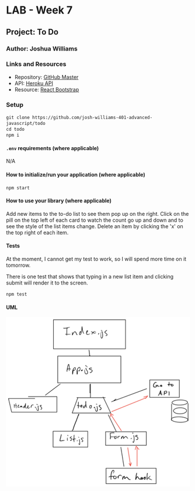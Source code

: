 # LAB - Week 7

## Project: To Do

### Author: Joshua Williams

### Links and Resources
 - Repository: [GitHub Master](https://github.com/josh-williams-401-advanced-javascript/todo)
 - API: [Heroku API](https://josh-williams-api-server.herokuapp.com/api/v1/todo)
 - Resource: [React Bootstrap](https://react-bootstrap.netlify.app/)


### Setup
```
git clone https://github.com/josh-williams-401-advanced-javascript/todo
cd todo
npm i
```

#### `.env` requirements (where applicable)

N/A

#### How to initialize/run your application (where applicable)
```
npm start
```

#### How to use your library (where applicable)
Add new items to the to-do list to see them pop up on the right. Click on the pill on the top left of each card to watch the count go up and down and to see the style of the list items change. Delete an item by clicking the 'x' on the top right of each item.

#### Tests

At the moment, I cannot get my test to work, so I will spend more time on it tomorrow.  

There is one test that shows that typing in a new list item and clicking submit will render it to the screen. 
```
npm test
```

#### UML

![UML](./images/uml-todo-lab-32.png)

